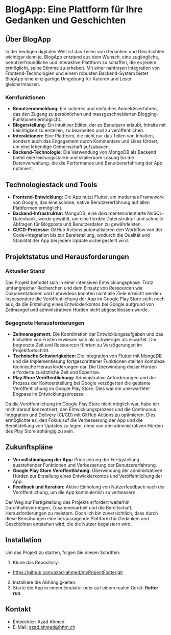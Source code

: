 # BlogApp: Eine Plattform für Ihre Gedanken und Geschichten

## Über BlogApp

In der heutigen digitalen Welt ist das Teilen von Gedanken und Geschichten wichtiger denn je. BlogApp entstand aus dem Wunsch, eine zugängliche, benutzerfreundliche und interaktive Plattform zu schaffen, die es jedem ermöglicht, seine Stimme zu erheben. Mit einer nahtlosen Integration von Frontend-Technologien und einem robusten Backend-System bietet BlogApp eine einzigartige Umgebung für Autoren und Leser gleichermassen.

### Kernfunktionen

- **Benutzeranmeldung:** Ein sicheres und einfaches Anmeldeverfahren, das den Zugang zu persönlichen und massgeschneiderten Blogging-Funktionen ermöglicht.
- **Blogerstellung:** Ein intuitiver Editor, der es Benutzern erlaubt, Inhalte mit Leichtigkeit zu erstellen, zu bearbeiten und zu veröffentlichen.
- **Interaktionen:** Eine Plattform, die nicht nur das Teilen von Inhalten, sondern auch das Engagement durch Kommentare und Likes fördert, um eine lebendige Gemeinschaft aufzubauen.
- **Backend-Technologie:** Die Verwendung von MongoDB als Backend bietet eine leistungsstarke und skalierbare Lösung für die Datenverwaltung, die die Performance und Benutzererfahrung der App optimiert.

## Technologiestack und Tools

- **Frontend-Entwicklung:** Die App nutzt Flutter, ein modernes Framework von Google, das eine schöne, native Benutzererfahrung auf allen Plattformen ermöglicht.
- **Backend-Infrastruktur:** MongoDB, eine dokumentenorientierte NoSQL-Datenbank, wurde gewählt, um eine flexible Datenstruktur und schnelle Abfragen für Blogposts und Benutzerdaten zu gewährleisten.
- **CI/CD-Prozesse:** GitHub Actions automatisieren den Workflow von der Code-Integration bis zur Bereitstellung, wodurch die Qualität und Stabilität der App bei jedem Update sichergestellt wird.

## Projektstatus und Herausforderungen

### Aktueller Stand

Das Projekt befindet sich in einer intensiven Entwicklungsphase. Trotz umfangreicher Recherchen und dem Einsatz von Ressourcen wie Dokumentationen und Lehrvideos konnten nicht alle Ziele erreicht werden. Insbesondere die Veröffentlichung der App im Google Play Store steht noch aus, da die Erstellung eines Entwicklerkontos bei Google aufgrund von Zeitmangel und administrativen Hürden nicht abgeschlossen wurde.

### Begegnete Herausforderungen

- **Zeitmanagement:** Die Koordination der Entwicklungsaufgaben und das Einhalten von Fristen erwiesen sich als schwieriger als erwartet. Die begrenzte Zeit und Ressourcen führten zu Verzögerungen im Projektfortschritt.
- **Technische Schwierigkeiten:** Die Integration von Flutter mit MongoDB und die Implementierung fortgeschrittener Funktionen stellten komplexe technische Herausforderungen dar. Die Überwindung dieser Hürden erforderte zusätzliche Zeit und Expertise.
- **Play Store Veröffentlichung:** Administrative Anforderungen und der Prozess der Kontoerstellung bei Google verzögerten die geplante Veröffentlichung im Google Play Store. Dies war ein unerwarteter Engpass im Entwicklungsprozess.

Da die Veröffentlichung im Google Play Store nicht möglich war, habe ich mich darauf konzentriert, den Entwicklungsprozess und die Continuous Integration und Delivery (CI/CD) mit GitHub Actions zu optimieren. Dies ermöglichte es, den Fokus auf die Verbesserung der App und die Bereitstellung von Updates zu legen, ohne von den administrativen Hürden des Play Store abhängig zu sein.

## Zukunftspläne

- **Vervollständigung der App:** Priorisierung der Fertigstellung ausstehender Funktionen und Verbesserung der Benutzererfahrung.
- **Google Play Store Veröffentlichung:** Überwindung der administrativen Hürden zur Erstellung eines Entwicklerkontos und Veröffentlichung der App.
- **Feedback und Iteration:** Aktive Einholung von Nutzerfeedback nach der Veröffentlichung, um die App kontinuierlich zu verbessern.

Der Weg zur Fertigstellung des Projekts erfordert weiterhin Durchhaltevermögen, Zusammenarbeit und die Bereitschaft, Herausforderungen zu meistern. Doch ich bin zuversichtlich, dass durch diese Bemühungen eine herausragende Plattform für Gedanken und Geschichten entstehen wird, die die Nutzer begeistern wird.
## Installation
Um das Projekt zu starten, folgen Sie diesen Schritten:

1. Klone das Repository:
- https://github.com/azad-ahmed/myProjectFlutter.git
2. Installiere die Abhängigkeiten:
3. Starte die App in einem Emulator oder auf einem realen Gerät:
 **flutter run**

## Kontakt
- Entwickler: Azad Ahmed
- E-Mail: azad.ahmed@hftm.ch

